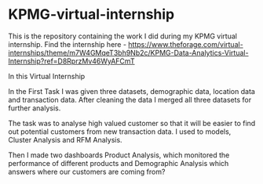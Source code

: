 # KPMG-virtual-internship
This is the repository containing the work I did during my KPMG virtual internship. Find the internship here - https://www.theforage.com/virtual-internships/theme/m7W4GMqeT3bh9Nb2c/KPMG-Data-Analytics-Virtual-Internship?ref=D8RprzMv46WyAFCmT

In this Virtual Internship

In the First Task I was given three datasets, demographic data, location data and transaction data. After cleaning the data I merged all three datasets for further analysis.

The task was to analyse high valued customer so that it will be easier to find out potential customers from new transaction data. I used to models, Cluster Analysis and RFM Analysis. 

Then I made two dashboards Product Analysis, which monitored the performance of different products and Demographic Analysis which answers where our customers are coming from?
